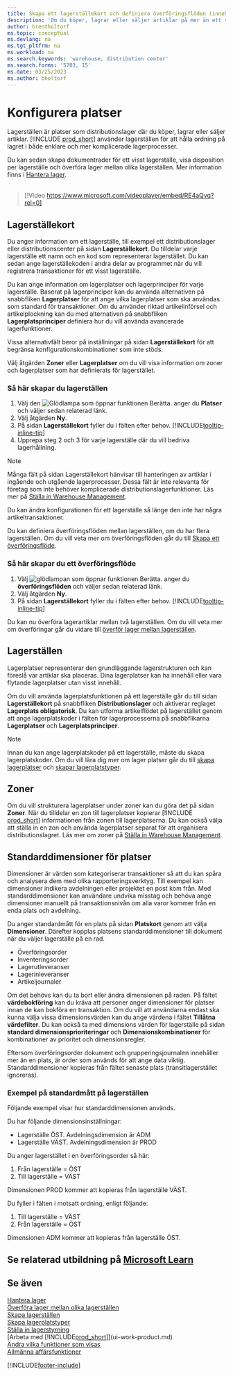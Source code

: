 ```yaml
---
title: Skapa ett lagerställekort och definiera överföringsflöden (innehåller video)
description: 'Om du köper, lagrar eller säljer artiklar på mer än ett ställe kan du ställa in varje plats som lagerställe.'
author: brentholtorf
ms.topic: conceptual
ms.devlang: na
ms.tgt_pltfrm: na
ms.workload: na
ms.search.keywords: 'warehouse, distribution center'
ms.search.forms: '5703, 15'
ms.date: 03/25/2023
ms.author: bholtorf
---
```

# <a name="set-up-locations"></a><a name="set-up-locations"></a>Konfigurera platser

Lagerställen är platser som distributionslager där du köper, lagrar eller säljer artiklar. [!INCLUDE [prod_short](includes/prod_short.md)] använder lagerställen för att hålla ordning på lagret i både enklare och mer komplicerade lagerprocesser.

Du kan sedan skapa dokumentrader för ett visst lagerställe, visa disposition per lagerställe och överföra lager mellan olika lagerställen. Mer information finns i [Hantera lager](inventory-manage-inventory.md).
<br><br>  
  
> [!Video https://www.microsoft.com/videoplayer/embed/RE4aQvq?rel=0]

## <a name="location-cards"></a><a name="location-cards"></a>Lagerställekort

Du anger information om ett lagerställe, till exempel ett distributionslager eller distributionscenter på sidan **Lagerställekort**. Du tilldelar varje lagerställe ett namn och en kod som representerar lagerstället. Du kan sedan ange lagerställekoden i andra delar av programmet när du vill registrera transaktioner för ett visst lagerställe.  

Du kan ange information om lagerplatser och lagerprinciper för varje lagerställe. Baserat på lagerprinciper kan du använda alternativen på snabbfliken **Lagerplatser** för att ange vilka lagerplatser som ska användas som standard för transaktioner. Om du använder riktad artikelinförsel och artikelplockning kan du med alternativen på snabbfliken **Lagerplatsprinciper** definiera hur du vill använda avancerade lagerfunktioner.  

Vissa alternativfält beror på inställningar på sidan **Lagerställekort** för att begränsa konfigurationskombinationer som inte stöds.  

Välj åtgärden **Zoner** eller **Lagerplatser** om du vill visa information om zoner och lagerplatser som har definierats för lagerstället.

### <a name="to-set-up-a-location"></a><a name="to-set-up-a-location"></a>Så här skapar du lagerställen

1. Välj den ![Glödlampa som öppnar funktionen Berätta.](media/ui-search/search_small.png "Berätta vad du vill göra") anger du **Platser** och väljer sedan relaterad länk.
2. Välj åtgärden **Ny**.
3. På sidan **Lagerställekort** fyller du i fälten efter behov. [!INCLUDE[tooltip-inline-tip](includes/tooltip-inline-tip_md.md)]
4. Upprepa steg 2 och 3 för varje lagerställe där du vill bedriva lagerhållning.

> [!NOTE]  
> Många fält på sidan Lagerställekort hänvisar till hanteringen av artiklar i ingående och utgående lagerprocesser. Dessa fält är inte relevanta för företag som inte behöver komplicerade distributionslagerfunktioner. Läs mer på [Ställa in Warehouse Management](warehouse-setup-warehouse.md).

Du kan ändra konfigurationen för ett lagerställe så länge den inte har några artikeltransaktioner.  

Du kan definiera överföringsflöden mellan lagerställen, om du har flera lagerställen. Om du vill veta mer om överföringsflöden går du till [Skapa ett överföringsflöde](inventory-how-setup-locations.md#to-create-a-transfer-route).

### <a name="to-create-a-transfer-route"></a><a name="to-create-a-transfer-route"></a>Så här skapar du ett överföringsflöde

1. Välj ![glödlampan som öppnar funktionen Berätta.](media/ui-search/search_small.png "Berätta vad du vill göra") anger du **överföringsflöden** och väljer sedan relaterad länk.
2. Välj åtgärden **Ny**.
4. På sidan **Lagerställekort** fyller du i fälten efter behov. [!INCLUDE[tooltip-inline-tip](includes/tooltip-inline-tip_md.md)]

Du kan nu överföra lagerartiklar mellan två lagerställen. Om du vill veta mer om överföringar går du vidare till [överför lager mellan lagerställen](inventory-how-transfer-between-locations.md).

## <a name="bins"></a><a name="bins"></a>Lagerställen

Lagerplatser representerar den grundläggande lagerstrukturen och kan föreslå var artiklar ska placeras. Dina lagerplatser kan ha innehåll eller vara flytande lagerplatser utan visst innehåll.

Om du vill använda lagerplatsfunktionen på ett lagerställe går du till sidan **Lagerställekort** på snabbfliken **Distributionslager** och aktiverar reglaget **Lagerplats obligatorisk**. Du kan utforma artikelflödet på lagerstället genom att ange lagerplatskoder i fälten för lagerprocesserna på snabbflikarna **Lagerplatser** och **Lagerplatsprinciper**.

> [!NOTE]
> Innan du kan ange lagerplatskoder på ett lagerställe, måste du skapa lagerplatskoder. Om du vill lära dig mer om lager platser går du till [skapa lagerplatser](warehouse-how-to-create-individual-bins.md) och [skapar lagerplatstyper](warehouse-how-to-set-up-bin-types.md).  

## <a name="zones"></a><a name="zones"></a>Zoner

Om du vill strukturera lagerplatser under zoner kan du göra det på sidan **Zoner**. När du tilldelar en zon till lagerplatser kopierar [!INCLUDE [prod_short](includes/prod_short.md)] informationen från zonen till lagerplatserna. Du kan också välja att ställa in en zon och använda lagerplatser separat för att organisera distributionslagret. Läs mer om zoner på [Ställa in Warehouse Management](warehouse-setup-warehouse.md).  

## <a name="default-dimensions-for-locations"></a><a name="default-dimensions-for-locations"></a>Standarddimensioner för platser

Dimensioner är värden som kategoriserar transaktioner så att du kan spåra och analysera dem med olika rapporteringsverktyg. Till exempel kan dimensioner indikera avdelningen eller projektet en post kom från. Med standarddimensioner kan användare undvika misstag och behöva ange dimensioner manuellt på transaktionsnivån om alla varor kommer från en enda plats och avdelning.

Du anger standardmått för en plats på sidan **Platskort** genom att välja **Dimensioner**. Därefter kopplas platsens standarddimensioner till dokument när du väljer lagerställe på en rad.

* Överföringsorder
* Inventeringsorder
* Lagerutleveranser
* Lagerinleveranser
* Artikeljournaler

Om det behövs kan du ta bort eller ändra dimensionen på raden. På fältet **värdebokföring** kan du kräva att personer anger dimensioner för platser innan de kan bokföra en transaktion. Om du vill att användarna endast ska kunna välja vissa dimensionsvärden kan du ange värdena i fältet **Tillåtna värdefilter**. Du kan också ta med dimensions värden för lagerställe på sidan **standard dimensionsprioriteringar** och **Dimensionskombinationer** för kombinationer av prioritet och dimensionsregler.

Eftersom överföringsorder dokument och grupperingsjournalen innehåller mer än en plats, är order som används för att ange data viktig. Standarddimensioner kopieras från fältet senaste plats (transitlagerstället ignoreras).

### <a name="example-of-default-dimensions-on-locations"></a><a name="example-of-default-dimensions-on-locations"></a>Exempel på standardmått på lagerställen

Följande exempel visar hur standarddimensionen används.

Du har följande dimensionsinställningar:

* Lagerställe ÖST. Avdelningsdimension är ADM
* Lagerställe VÄST. Avdelningsdimension är PROD

Du anger lagerstället i en överföringsorder så här:

1. Från lagerställe = ÖST
2. Till lagerställe = VÄST

Dimensionen PROD kommer att kopieras från lagerställe VÄST.

Du fyller i fälten i motsatt ordning, enligt följande:

1. Till lagerställe = VÄST
2. Från lagerställe = ÖST

Dimensionen ADM kommer att kopieras från lagerställe ÖST.

## <a name="see-related-training-at-microsoft-learn"></a><a name="see-related-training-at-microsoft-learn"></a>Se relaterad utbildning på [Microsoft Learn](/learn/modules/trade-set-up-dynamics-365-business-central/)

## <a name="see-also"></a><a name="see-also"></a>Se även

[Hantera lager](inventory-manage-inventory.md)  
[Överföra lager mellan olika lagerställen](inventory-how-transfer-between-locations.md)  
[Skapa lagerställen](warehouse-how-to-create-individual-bins.md)  
[Skapa lagerplatstyper](warehouse-how-to-set-up-bin-types.md)  
[Ställa in lagerstyrning](warehouse-setup-warehouse.md)  
[Arbeta med [!INCLUDE[prod_short](includes/prod_short.md)]](ui-work-product.md)  
[Ändra vilka funktioner som visas](ui-experiences.md)  
[Allmänna affärsfunktioner](ui-across-business-areas.md)  

[!INCLUDE[footer-include](includes/footer-banner.md)]
